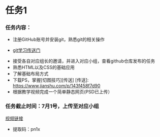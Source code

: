 # 任务1

### 任务内容：

- 注册GitHub账号并安装git，熟悉git的相关操作

- [git学习传送门][传送门]

[传送门]: https://www.liaoxuefeng.com/wiki/896043488029600	"git"

- 接受各自对应组长的邀请，并进入对应小组，查看github仓库发布的任务
- 熟悉HTML以及CSS的基础应用
- 了解基础布局方式
- 下载PS，掌握[切图技巧][传送]
[传送]: https://www.jianshu.com/p/143f458f7d90
- 根据教学视频完成一个简单静态网页(PSD已上传）

### 任务截止时间：7月1号，上传至对应小组



[视频链接][视频地址]



- 提取码：pn1x

[视频地址]:https://pan.baidu.com/s/1hqTRvwC#list/path=%2F









